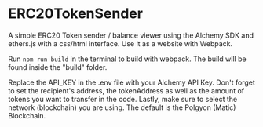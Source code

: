 # ERC20TokenSender
A simple ERC20 Token sender / balance viewer using the Alchemy SDK and ethers.js with a css/html interface. Use it as a website with Webpack. 

Run ```npm run build``` in the terminal to build with webpack. The build will be found inside the "build" folder. 

Replace the API_KEY in the .env file with your Alchemy API Key. Don't forget to set the recipient's address, the tokenAddress as well as the amount of tokens you want to transfer in the code. Lastly, make sure to select the network (blockchain) you are using. The default is the Polgyon (Matic) Blockchain.

